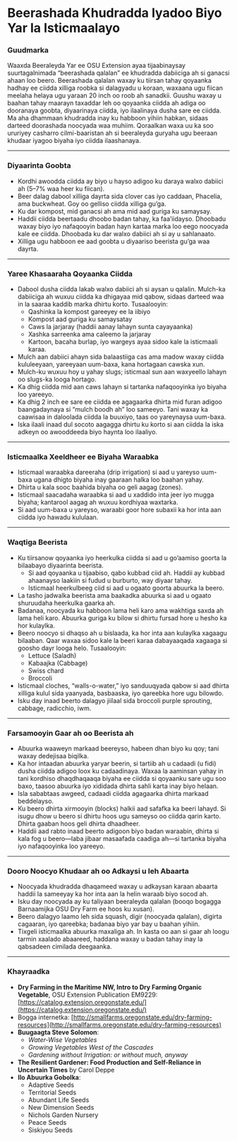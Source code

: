 # Beerashada Khudradda Iyadoo Biyo Yar la Isticmaalayo

### Guudmarka

Waaxda Beeraleyda Yar ee OSU Extension ayaa tijaabinaysay suurtagalnimada “beerashada qalalan” ee khudradda dabiiciga ah si ganacsi ahaan loo beero. Beerashada qalalan waxay ku tiirsan tahay qoyaanka hadhay ee ciidda xilliga roobka si dalagyadu u koraan, waxaana ugu fiican meelaha helaya ugu yaraan 20 inch oo roob ah sanadkii. Guushu waxay u baahan tahay maarayn taxaddar leh oo qoyaanka ciidda ah adiga oo dooranaya goobta, diyaarinaya ciidda, iyo ilaalinaya dusha sare ee ciidda. Ma aha dhammaan khudradda inay ku habboon yihiin habkan, sidaas darteed doorashada noocyada waa muhiim. Qoraalkan waxa uu ka soo ururiyey casharro cilmi-baaristan ah si beeraleyda guryaha ugu beeraan khudaar iyagoo biyaha iyo ciidda ilaashanaya.

---

### Diyaarinta Goobta

- Kordhi awoodda ciidda ay biyo u hayso adigoo ku daraya walxo dabiici ah (5–7% waa heer ku fiican).
- Beer dalag dabool xilliga dayrta sida clover cas iyo caddaan, Phacelia, ama buckwheat. Goy oo gelliso ciidda xilliga gu’ga.
- Ku dar kompost, mid ganacsi ah ama mid aad guriga ku samaysay.
- Haddii ciidda beertaadu dhoobo badan tahay, ka faa’iidayso. Dhoobadu waxay biyo iyo nafaqooyin badan hayn kartaa marka loo eego noocyada kale ee ciidda. Dhoobada ku dar walxo dabiici ah si ay u sahlanaato.
- Xilliga ugu habboon ee aad goobta u diyaariso beerista gu’ga waa dayrta.

---

### Yaree Khasaaraha Qoyaanka Ciidda

- Dabool dusha ciidda lakab walxo dabiici ah si aysan u qalalin. Mulch-ka dabiiciga ah wuxuu ciidda ka dhigayaa mid qabow, sidaas darteed waa in la saaraa kaddib marka dhirtu korto. Tusaalooyin:
  - Qashinka la kompost gareeyey ee la iibiyo
  - Kompost aad guriga ku samaysatay
  - Caws la jarjaray (haddii aanay lahayn sunta cayayaanka)
  - Xashka sarreenka ama caleemo la jarjaray
  - Kartoon, bacaha burlap, iyo wargeys ayaa sidoo kale la isticmaali karaa.
- Mulch aan dabiici ahayn sida balaastiiga cas ama madow waxay ciidda kululeeyaan, yareeyaan uum-baxa, kana hortagaan cawska xun.
- Mulch-ku wuxuu hoy u yahay slugs; isticmaal sun aan waxyeello lahayn oo slugs-ka looga hortago.
- Ka dhig ciidda mid aan caws lahayn si tartanka nafaqooyinka iyo biyaha loo yareeyo.
- Ka dhig 2 inch ee sare ee ciidda ee agagaarka dhirta mid furan adigoo baangadaynaya si “mulch boodh ah” loo sameeyo. Tani waxay ka caawisaa in daloolada ciidda la buuxiyo, taas oo yareynaysa uum-baxa.
- Iska ilaali inaad dul socoto aagagga dhirtu ku korto si aan ciidda la iska adkeyn oo awooddeeda biyo haynta loo ilaaliyo.

---

### Isticmaalka Xeeldheer ee Biyaha Waraabka

- Isticmaal waraabka dareeraha (drip irrigation) si aad u yareyso uum-baxa ugana dhigto biyaha inay gaaraan halka loo baahan yahay.
- Dhirta u kala sooc baahida biyaha oo geli aagag (zones).
- Isticmaal saacadaha waraabka si aad u xaddido inta jeer iyo mugga biyaha; kantarool aagag ah wuxuu kordhiyaa waxtarka.
- Si aad uum-baxa u yareyso, waraabi goor hore subaxii ka hor inta aan ciidda iyo hawadu kululaan.

---

### Waqtiga Beerista

- Ku tiirsanow qoyaanka iyo heerkulka ciidda si aad u go’aamiso goorta la bilaabayo diyaarinta beerista.
  - Si aad qoyaanka u tijaabiso, qabo kubbad ciid ah. Haddii ay kubbad ahaanayso laakiin si fudud u burburto, way diyaar tahay.
  - Isticmaal heerkulbeeg ciid si aad u ogaato goorta abuurka la beero.
- La tasho jadwalka beerista ama baakadka abuurka si aad u ogaato shuruudaha heerkulka gaarka ah.
- Badanaa, noocyada ku habboon lama heli karo ama wakhtiga saxda ah lama heli karo. Abuurka guriga ku bilow si dhirtu fursad hore u hesho ka hor kulaylka.
- Beero noocyo si dhaqso ah u bislaada, ka hor inta aan kulaylka xagaagu bilaaban. Qaar waxaa sidoo kale la beeri karaa dabayaaqada xagaaga si goosho dayr looga helo. Tusaalooyin:
  - Lettuce (Saladh)
  - Kabaajka (Cabbage)
  - Swiss chard
  - Broccoli
- Isticmaal cloches, “walls-o-water,” iyo sanduuqyada qabow si aad dhirta xilliga kulul sida yaanyada, basbaaska, iyo qareebka hore ugu bilowdo.
- Isku day inaad beerto dalagyo jiilaal sida broccoli purple sprouting, cabbage, radicchio, iwm.

---

### Farsamooyin Gaar ah oo Beerista ah

- Abuurka waaweyn markaad beereyso, habeen dhan biyo ku qoy; tani waxay dedejisaa biqilka.
- Ka hor intaadan abuurka yaryar beerin, si tartiib ah u cadaadi (u fidi) dusha ciidda adigoo loox ku cadaadinaya. Waxaa la aaminsan yahay in tani kordhiso dhaqdhaqaaqa biyaha ee ciidda si qoyaanku sare ugu soo baxo, taasoo abuurka iyo xididada dhirta sahli karta inay biyo helaan.
- Isla sababtaas awgeed, cadaadi ciidda agagaarka dhirta markaad beddelayso.
- Ku beero dhirta xirmooyin (blocks) halkii aad safafka ka beeri lahayd. Si isugu dhow u beero si dhirtu hoos ugu sameyso oo ciidda qarin karto. Dhirta gaaban hoos geli dhirta dhaadheer.
- Haddii aad rabto inaad beerto adigoon biyo badan waraabin, dhirta si kala fog u beero—laba jibaar masaafada caadiga ah—si tartanka biyaha iyo nafaqooyinka loo yareeyo.

---

### Dooro Noocyo Khudaar ah oo Adkaysi u leh Abaarta

- Noocyada khudradda dhaqameed waxay u adkaysan karaan abaarta haddii la sameeyay ka hor inta aan la helin waraab biyo socod ah.
- Isku day noocyada ay ku taliyaan beeraleyda qalalan (booqo bogagga Barnaamijka OSU Dry Farm ee hoos ku xusan).
- Beero dalagyo laamo leh sida squash, digir (noocyada qalalan), digirta cagaaran, iyo qareebka; badanaa biyo yar bay u baahan yihiin.
- Tixgeli isticmaalka abuurka maxaliga ah. In kasta oo aan si gaar ah loogu tarmin xaalado abaareed, haddana waxay u badan tahay inay la qabsadeen cimilada deegaanka.

---

### Khayraadka

- **Dry Farming in the Maritime NW, Intro to Dry Farming Organic Vegetable**, OSU Extension Publication EM9229: [https://catalog.extension.oregonstate.edu/](https://catalog.extension.oregonstate.edu/)
- Bogga internetka: [http://smallfarms.oregonstate.edu/dry-farming-resources](http://smallfarms.oregonstate.edu/dry-farming-resources)
- **Buugaagta Steve Solomon**:
  - *Water-Wise Vegetables*
  - *Growing Vegetables West of the Cascades*
  - *Gardening without Irrigation: or without much, anyway*
- **The Resilient Gardener: Food Production and Self-Reliance in Uncertain Times** by Carol Deppe
- **Ilo Abuurka Gobolka**:
  - Adaptive Seeds
  - Territorial Seeds
  - Abundant Life Seeds
  - New Dimension Seeds
  - Nichols Garden Nursery
  - Peace Seeds
  - Siskiyou Seeds
